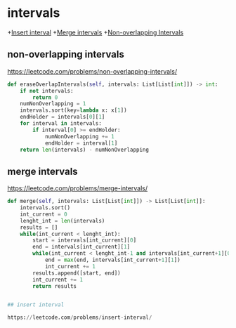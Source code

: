 # intervals
+[Insert interval](#insert-interval)
+[Merge intervals](#merge-intervals)
+[Non-overlapping Intervals](#non-overlapping-intervals)

## non-overlapping intervals

https://leetcode.com/problems/non-overlapping-intervals/

```python
def eraseOverlapIntervals(self, intervals: List[List[int]]) -> int:
    if not intervals:
        return 0
    numNonOverlapping = 1
    intervals.sort(key=lambda x: x[1])
    endHolder = intervals[0][1]
    for interval in intervals:
        if interval[0] >= endHolder:
            numNonOverlapping += 1
            endHolder = interval[1]
    return len(intervals) - numNonOverlapping

```

## merge intervals

https://leetcode.com/problems/merge-intervals/

```python
def merge(self, intervals: List[List[int]]) -> List[List[int]]:
    intervals.sort()
    int_current = 0
    lenght_int = len(intervals)
    results = []
    while(int_current < lenght_int):
        start = intervals[int_current][0]
        end = intervals[int_current][1]
        while(int_current < lenght_int-1 and intervals[int_current+1][0] <= end):
            end = max(end, intervals[int_current+1][1])
            int_current += 1
        results.append([start, end])
        int_current += 1
        return results


## insert interval

https://leetcode.com/problems/insert-interval/
